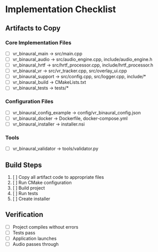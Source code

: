 # Implementation Checklist

## Artifacts to Copy

### Core Implementation Files
- [ ] vr_binaural_main → src/main.cpp
- [ ] vr_binaural_audio → src/audio_engine.cpp, include/audio_engine.h
- [ ] vr_binaural_hrtf → src/hrtf_processor.cpp, include/hrtf_processor.h
- [ ] vr_binaural_vr → src/vr_tracker.cpp, src/overlay_ui.cpp
- [ ] vr_binaural_support → src/config.cpp, src/logger.cpp, include/*
- [ ] vr_binaural_build → CMakeLists.txt
- [ ] vr_binaural_tests → tests/*

### Configuration Files  
- [ ] vr_binaural_config_example → config/vr_binaural_config.json
- [ ] vr_binaural_docker → Dockerfile, docker-compose.yml
- [ ] vr_binaural_installer → installer.nsi

### Tools
- [ ] vr_binaural_validator → tools/validator.py

## Build Steps
1. [ ] Copy all artifact code to appropriate files
2. [ ] Run CMake configuration
3. [ ] Build project
4. [ ] Run tests
5. [ ] Create installer

## Verification
- [ ] Project compiles without errors
- [ ] Tests pass
- [ ] Application launches
- [ ] Audio passes through
